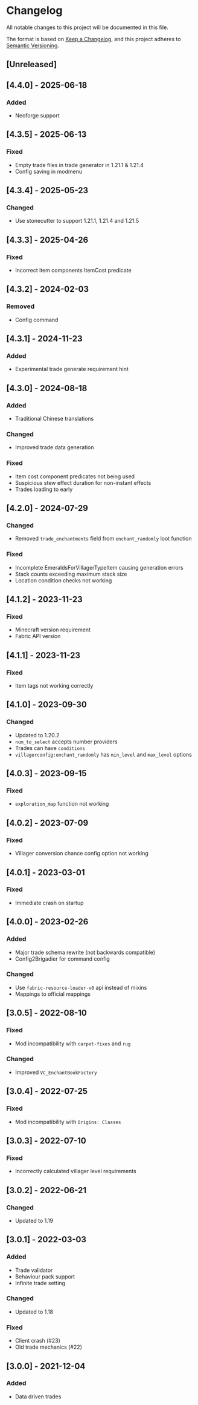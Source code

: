 # Changelog
All notable changes to this project will be documented in this file.

The format is based on [Keep a Changelog](https://keepachangelog.com/en/1.0.0/),
and this project adheres to [Semantic Versioning](https://semver.org/spec/v2.0.0.html).

## [Unreleased]

## [4.4.0] - 2025-06-18
### Added
- Neoforge support

## [4.3.5] - 2025-06-13
### Fixed
- Empty trade files in trade generator in 1.21.1 & 1.21.4
- Config saving in modmenu

## [4.3.4] - 2025-05-23
### Changed
- Use stonecutter to support 1.21.1, 1.21.4 and 1.21.5

## [4.3.3] - 2025-04-26
### Fixed
- Incorrect item components ItemCost predicate

## [4.3.2] - 2024-02-03
### Removed
- Config command

## [4.3.1] - 2024-11-23
### Added
- Experimental trade generate requirement hint

## [4.3.0] - 2024-08-18
### Added
- Traditional Chinese translations

### Changed
- Improved trade data generation

### Fixed
- Item cost component predicates not being used
- Suspicious stew effect duration for non-instant effects
- Trades loading to early

## [4.2.0] - 2024-07-29
### Changed
- Removed `trade_enchantments` field from `enchant_randomly` loot function

### Fixed
- Incomplete EmeraldsForVillagerTypeItem causing generation errors
- Stack counts exceeding maximum stack size
- Location condition checks not working

## [4.1.2] - 2023-11-23
### Fixed
- Minecraft version requirement
- Fabric API version

## [4.1.1] - 2023-11-23
### Fixed
- Item tags not working correctly

## [4.1.0] - 2023-09-30
### Changed
- Updated to 1.20.2
- `num_to_select` accepts number providers 
- Trades can have `conditions`
- `villagerconfig:enchant_randomly` has `min_level` and `max_level` options

## [4.0.3] - 2023-09-15
### Fixed
- `exploration_map` function not working

## [4.0.2] - 2023-07-09
### Fixed
- Villager conversion chance config option not working 

## [4.0.1] - 2023-03-01
### Fixed
- Immediate crash on startup

## [4.0.0] - 2023-02-26
### Added
- Major trade schema rewrite (not backwards compatible)
- Config2Brigadier for command config

### Changed
- Use `fabric-resource-loader-v0` api instead of mixins
- Mappings to official mappings

## [3.0.5] - 2022-08-10
### Fixed
- Mod incompatibility with `carpet-fixes` and `rug`

### Changed
- Improved `VC_EnchantBookFactory`

## [3.0.4] - 2022-07-25
### Fixed
- Mod incompatibility with `Origins: Classes`

## [3.0.3] - 2022-07-10
### Fixed
- Incorrectly calculated villager level requirements

## [3.0.2] - 2022-06-21
### Changed
- Updated to 1.19

## [3.0.1] - 2022-03-03
### Added
- Trade validator
- Behaviour pack support
- Infinite trade setting

### Changed
- Updated to 1.18

### Fixed
- Client crash (#23)
- Old trade mechanics (#22)

## [3.0.0] - 2021-12-04
### Added
- Data driven trades
